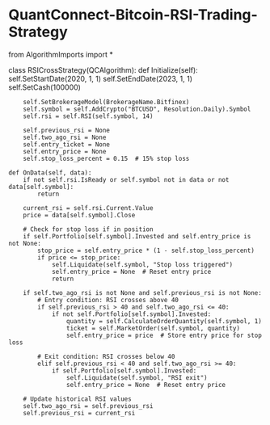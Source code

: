 # QuantConnect-Bitcoin-RSI-Trading-Strategy

from AlgorithmImports import *

class RSICrossStrategy(QCAlgorithm):
    def Initialize(self):
        self.SetStartDate(2020, 1, 1)
        self.SetEndDate(2023, 1, 1)
        self.SetCash(100000)
        
        self.SetBrokerageModel(BrokerageName.Bitfinex)
        self.symbol = self.AddCrypto("BTCUSD", Resolution.Daily).Symbol
        self.rsi = self.RSI(self.symbol, 14)
        
        self.previous_rsi = None
        self.two_ago_rsi = None
        self.entry_ticket = None
        self.entry_price = None
        self.stop_loss_percent = 0.15  # 15% stop loss

    def OnData(self, data):
        if not self.rsi.IsReady or self.symbol not in data or not data[self.symbol]:
            return
        
        current_rsi = self.rsi.Current.Value
        price = data[self.symbol].Close

        # Check for stop loss if in position
        if self.Portfolio[self.symbol].Invested and self.entry_price is not None:
            stop_price = self.entry_price * (1 - self.stop_loss_percent)
            if price <= stop_price:
                self.Liquidate(self.symbol, "Stop loss triggered")
                self.entry_price = None  # Reset entry price
                return

        if self.two_ago_rsi is not None and self.previous_rsi is not None:
            # Entry condition: RSI crosses above 40
            if self.previous_rsi > 40 and self.two_ago_rsi <= 40:
                if not self.Portfolio[self.symbol].Invested:
                    quantity = self.CalculateOrderQuantity(self.symbol, 1)
                    ticket = self.MarketOrder(self.symbol, quantity)
                    self.entry_price = price  # Store entry price for stop loss

            # Exit condition: RSI crosses below 40
            elif self.previous_rsi < 40 and self.two_ago_rsi >= 40:
                if self.Portfolio[self.symbol].Invested:
                    self.Liquidate(self.symbol, "RSI exit")
                    self.entry_price = None  # Reset entry price

        # Update historical RSI values
        self.two_ago_rsi = self.previous_rsi
        self.previous_rsi = current_rsi

